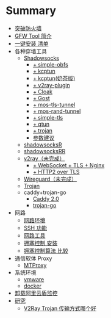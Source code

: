 # Summary
* [突破防火墙](README.md)
* [GFW Tool 简介](突破防火墙工具.md)
* [一键安装 清单](一键安装-清单.md)
* 各种穿墙工具
    * [Shadowsocks](shadowsocks-libev-搭建.md)
        * [+ simple-obfs ](shadowsocks-libev+simple-obfs-搭建.md)
        * [+ kcptun](shadowsocks-libev+kcptun.md)
        * [+ kcptun(奶茶版)](shadowsocks-libev+kcptun-奶茶版.md)
        * [+ v2ray-plugin ](shadowsocks-libev+v2ray-plugin-搭建.md)
        * [+ Cloak](shadowsocks-libev+Cloak.md)
        * [+ Gost](shadowsocks-libev+gost.md)
        * [+ mos-tls-tunnel](shadowsocks-libev+mos-tls-tunnel.md)
        * [+ mos-rand-tunnel](shadowsocks-libev+mos-rand-tunnel.md)
        * [+ simple-tls](shadowsocks-libev+simple-tls.md)
        * [+ qtun](shadowsocks-libev+qtun.md)
        * [+ trojan](shadowsocks-libev+trojan.md)
        * [参数建议](shadowsocks-参数建议.md)
    * [shadowsocksR](shadowsocksR.md)
    * [shadowsocksRR](shadowsocksRR.md)
    * [v2ray（未完成）](v2ray.md)
      * [+ WebSocket + TLS + Nginx](v2ray+WebSocket+TLS+Nginx.md)
      * [+ HTTP2 over TLS](v2ray+HTTP2overTLS.md)
    * [Wireguard（未完成）](Wireguard.md)
    * [Trojan](Trojan.md)
    * caddy+trojan-go
      * [Caddy 2.0](caddy.md)
      * [trojan-go](trojan-go.md)
* 网路
    * [网路环境](网路环境.md)
    * [SSH 功能](SSH功能.md)
    * [网路工具](网路工具.md)
    * [拥塞控制 安装](bbr优化.md)
    * [拥塞控制算法 比较](拥塞控制算法比较.md)
* 通信软体 Proxy
    * [MTProxy](MTProxy.md)
* 系统环境
    * [vmware](vmware.md) 
    * [docker](docker.md)
* [卸载阿里云盾监控](卸载阿里云盾监控.md)
* [研究](R-研究.md)
    * [V2Ray  Trojan 传输方式哪个好](R-V2Ray-vs-Trojan.md)